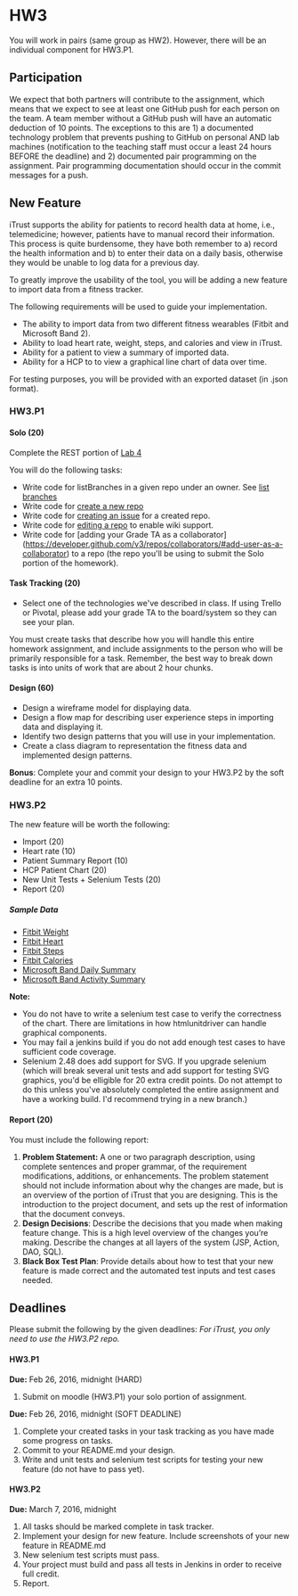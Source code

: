 # HW3

You will work in pairs (same group as HW2). 
However, there will be an individual component for HW3.P1.

## Participation

We expect that both partners will contribute to the assignment, which means that we expect to see at least one GitHub push for each person on the team. A team member without a GitHub push will have an automatic deduction of 10 points. The exceptions to this are 1) a documented technology problem that prevents pushing to GitHub on personal AND lab machines (notification to the teaching staff must occur a least 24 hours BEFORE the deadline) and 2) documented pair programming on the assignment. Pair programming documentation should occur in the commit messages for a push.

## New Feature

iTrust supports the ability for patients to record health data at home, i.e., telemedicine; however, patients have to manual record their information. This process is quite burdensome, they have both remember to a) record the health information and b) to enter their data on a daily basis, otherwise they would be unable to log data for a previous day.

To greatly improve the usability of the tool, you will be adding a new feature to import data from a fitness tracker.

The following requirements will be used to guide your implementation.

* The ability to import data from two different fitness wearables (Fitbit and Microsoft Band 2).
* Ability to load heart rate, weight, steps, and calories and view in iTrust.
* Ability for a patient to view a summary of imported data. 
* Ability for a HCP to to view a graphical line chart of data over time.

For testing purposes, you will be provided with an exported dataset (in .json format).

### HW3.P1

#### Solo (20)

Complete the REST portion of [Lab 4](https://github.com/CSC-326/Course/blob/master/Labs/Lab4.md)

You will do the following tasks:

* Write code for listBranches in a given repo under an owner. See [list branches](https://developer.github.com/v3/repos/#list-branches)
* Write code for [create a new repo](https://developer.github.com/v3/repos/#create)
* Write code for [creating an issue](https://developer.github.com/v3/issues/#create-an-issue) for a created repo.
* Write code for [editing a repo](https://developer.github.com/v3/repos/#edit) to enable wiki support.
* Write code for [adding your Grade TA as a collaborator] (https://developer.github.com/v3/repos/collaborators/#add-user-as-a-collaborator) to a repo (the repo you'll be using to submit the Solo portion of the homework).

#### Task Tracking (20)

* Select one of the technologies we've described in class. If using Trello or Pivotal, please add your grade TA to the board/system so they can see your plan.

You must create tasks that describe how you will handle this entire homework assignment, and include assignments to the person who will be primarily responsible for a task. Remember, the best way to break down tasks is into units of work that are about 2 hour chunks.

#### Design (60)

* Design a wireframe model for displaying data.
* Design a flow map for describing user experience steps in importing data and displaying it.
* Identify two design patterns that you will use in your implementation.
* Create a class diagram to representation the fitness data and implemented design patterns.

**Bonus**: Complete your and commit your design to your HW3.P2 by the soft deadline for an extra 10 points.

### HW3.P2

The new feature will be worth the following:

* Import (20)
* Heart rate (10)
* Patient Summary Report (10)
* HCP Patient Chart (20)
* New Unit Tests + Selenium Tests (20)
* Report (20)

##### Sample Data

* [Fitbit Weight](https://github.com/BioStack/FitLink/blob/master/samples/weight.json)
* [Fitbit Heart](https://github.com/BioStack/FitLink/blob/master/samples/heartrate.json)
* [Fitbit Steps](https://github.com/BioStack/FitLink/blob/master/samples/steps.json)
* [Fitbit Calories](https://github.com/BioStack/FitLink/blob/master/samples/calories.json)
* [Microsoft Band Daily Summary](https://github.com/CSC-326/Course/blob/master/HW/Daily_Summary_20160216_20160222.csv)
* [Microsoft Band Activity Summary](https://github.com/CSC-326/Course/blob/master/HW/Activity_Summary_20160216_20160222.csv)

**Note:**

* You do not have to write a selenium test case to verify the correctness of the chart. There are limitations in how htmlunitdriver can handle graphical components.
* You may fail a jenkins build if you do not add enough test cases to have sufficient code coverage.
* Selenium 2.48 does add support for SVG. If you upgrade selenium (which will break several unit tests and add support for testing SVG graphics, you'd be elligible for 20 extra credit points. Do not attempt to do this unless you've absolutely completed the entire assignment and have a working build. I'd recommend trying in a new branch.)

#### Report (20)

You must include the following report:

1. **Problem Statement:** A one or two paragraph description, using complete sentences and proper grammar, of the requirement modifications, additions, or enhancements. The problem statement should not include information about why the changes are made, but is an overview of the portion of iTrust that you are designing.  This is the introduction to the project document, and sets up the rest of information that the document conveys. 
2. **Design Decisions**: Describe the decisions that you made when making feature change.  This is a high level overview of the changes you’re making. Describe the changes at all layers of the system (JSP, Action, DAO, SQL).
3. **Black Box Test Plan**: Provide details about how to test that your new feature is made correct and the automated test inputs and test cases needed.

## Deadlines

Please submit the following by the given deadlines:
*For iTrust, you only need to use the HW3.P2 repo.*

#### HW3.P1

**Due:** Feb 26, 2016, midnight (HARD)

1. Submit on moodle (HW3.P1) your solo portion of assignment.

**Due:** Feb 26, 2016, midnight (SOFT DEADLINE)

1. Complete your created tasks in your task tracking as you have made some progress on tasks.
2. Commit to your README.md your design.
3. Write and unit tests and selenium test scripts for testing your new feature (do not have to pass yet).

#### HW3.P2

**Due:** March 7, 2016, midnight

1. All tasks should be marked complete in task tracker.
2. Implement your design for new feature. Include screenshots of your new feature in README.md
3. New selenium test scripts must pass.
4. Your project must build and pass all tests in Jenkins in order to receive full credit.
5. Report.
